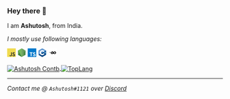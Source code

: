 ### Hey there 👋
I am **Ashutosh**, from India.

<!--<a href="https://github.com/ashutosh-3601/">
  <img align="right" src="https://profile-counter.glitch.me/Ashutosh-3601/count.svg" alt="Ashutosh Contb" />
</a>
<a href="https://github.com/ashutosh-3601">
  <img align="right" src="https://badges.pufler.dev/years/Ashutosh-3601/" alt="TopLang"/>
</a>-->

*I mostly use following languages:*  

<code><img height="20" src="https://raw.githubusercontent.com/github/explore/80688e429a7d4ef2fca1e82350fe8e3517d3494d/topics/javascript/javascript.png"></code>
<code><img height="20" src="https://raw.githubusercontent.com/github/explore/80688e429a7d4ef2fca1e82350fe8e3517d3494d/topics/nodejs/nodejs.png"></code>
<code><img height="20" src="https://raw.githubusercontent.com/github/explore/80688e429a7d4ef2fca1e82350fe8e3517d3494d/topics/typescript/typescript.png"></code>
<code><img height="20" src="https://raw.githubusercontent.com/github/explore/80688e429a7d4ef2fca1e82350fe8e3517d3494d/topics/cpp/cpp.png"></code>
<code><img height="20" src="https://raw.githubusercontent.com/github/explore/80688e429a7d4ef2fca1e82350fe8e3517d3494d/topics/go/go.png"></code>

<a href="https://github.com/ashutosh-3601/">
  <img align="center" src="https://github-readme-stats.vercel.app/api?username=ashutosh-3601&show_icons=true&count_private=true&include_all_commits=true&theme=radical" alt="Ashutosh Contb" />
</a>
<a href="https://github.com/ashutosh-3601">
  <img align="center" src="https://github-readme-stats.vercel.app/api/top-langs/?username=ashutosh-3601&theme=radical" alt="TopLang"/>
</a>

--------------------------------------------

*Contact me @ `Ashutosh#1121` over [Discord](https://discord.com)*
